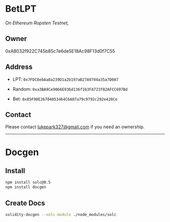 # BetLPT

*On Ethereum Ropsten Testnet,*

## Owner

0xA8032f922C745b85c7e6de5E18Ac98F13d0f7C55

## Address

* LPT: `0x7FDC8ebAa8a239D1a2b197aB27A9784a35a7D087`

* Random: `0xa3BA9Ce9066E936d136f1b3FA723f02AFCC697Bd`

* Bet: `0x85F90E26704053464C6A07a79c9792c292e420Ce`

## Contact

Please contact [lukepark327@gmail.com](mailto:lukepark327@gmail.com) if you need an ownership.

---

# Docgen

## Install

```bash
npm install solc@0.5
npm install docgen
```

## Create Docs

```bash
solidity-docgen --solc-module ./node_modules/solc
```
